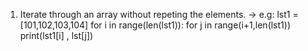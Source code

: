 1. Iterate through an array without repeting the elements.
-> e.g: lst1 = [101,102,103,104]
        for i in range(len(lst1)):
            for j in range(i+1,len(lst1))
            print(lst1[i] , lst[j])
